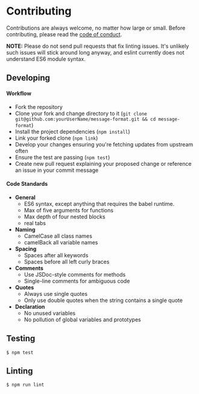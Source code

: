 # Contributing

Contributions are always welcome, no matter how large or small. Before
contributing, please read the
[code of conduct](https://github.com/thetalecrafter/message-format/blob/master/CODE_OF_CONDUCT.md).

**NOTE:** Please do not send pull requests that fix linting issues. It's
unlikely such issues will stick around long anyway, and eslint currently does
not understand ES6 module syntax.

## Developing

#### Workflow

* Fork the repository
* Clone your fork and change directory to it (`git clone git@github.com:yourUserName/message-format.git && cd message-format`)
* Install the project dependencies (`npm install`)
* Link your forked clone (`npm link`)
* Develop your changes ensuring you're fetching updates from upstream often
* Ensure the test are passing (`npm test`)
* Create new pull request explaining your proposed change or reference an issue
  in your commit message

#### Code Standards

 * **General**
   * ES6 syntax, except anything that requires the babel runtime.
   * Max of five arguments for functions
   * Max depth of four nested blocks
   * real tabs
 * **Naming**
   * CamelCase all class names
   * camelBack all variable names
 * **Spacing**
   * Spaces after all keywords
   * Spaces before all left curly braces
 * **Comments**
   * Use JSDoc-style comments for methods
   * Single-line comments for ambiguous code
 * **Quotes**
   * Always use single quotes
   * Only use double quotes when the string contains a single quote
 * **Declaration**
   * No unused variables
   * No pollution of global variables and prototypes

## Testing

    $ npm test

## Linting

    $ npm run lint

